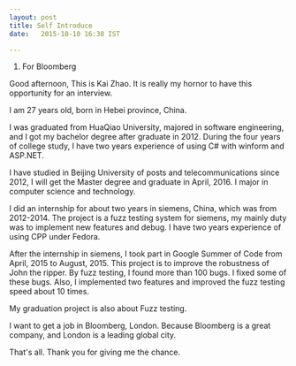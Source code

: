 ```yaml
---
layout: post
title: Self Introduce
date:   2015-10-10 16:38 IST

---
```


1. For Bloomberg

Good afternoon,
This is Kai Zhao.
It is really my hornor to have this opportunity for an interview.

I am 27 years old, born in Hebei province, China.

I was graduated from HuaQiao University, majored in software engineering,
and I got my bachelor degree after graduate in 2012.
During the four years of college study, I have two years experience of using
C# with winform and ASP.NET.


I have studied in Beijing University of posts and telecommunications since 2012,
I will get the Master degree and graduate in April, 2016.
I major in computer science and technology.

I did an internship for about two years in siemens, China, which was from 2012-2014.
The project is a fuzz testing system for siemens,
my mainly duty was to implement new features and debug.
I have two years experience of using CPP under Fedora.

After the internship in siemens, I took part in Google Summer of Code
from April, 2015 to August, 2015.
This project is to improve the robustness of John the ripper.
By fuzz testing, I found more than 100 bugs.
I fixed some of these bugs.
Also, I implemented two features and improved the fuzz testing speed about 10 times.


My graduation project is also about Fuzz testing.


I want to get a job in Bloomberg, London.
Because Bloomberg is a great company, and London is a leading global city.


That's all. Thank you for giving me the chance.



